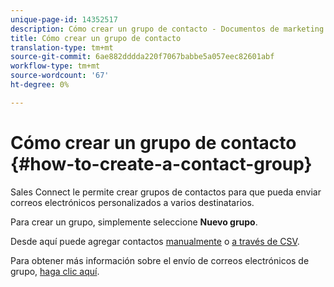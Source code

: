 ```yaml
---
unique-page-id: 14352517
description: Cómo crear un grupo de contacto - Documentos de marketing - Documentación del producto
title: Cómo crear un grupo de contacto
translation-type: tm+mt
source-git-commit: 6ae882dddda220f7067babbe5a057eec82601abf
workflow-type: tm+mt
source-wordcount: '67'
ht-degree: 0%

---
```



# Cómo crear un grupo de contacto {#how-to-create-a-contact-group}

Sales Connect le permite crear grupos de contactos para que pueda enviar correos electrónicos personalizados a varios destinatarios.

Para crear un grupo, simplemente seleccione **Nuevo grupo**.

Desde aquí puede agregar contactos [manualmente](/help/marketo/product-docs/marketo-sales-connect/people/managing-contacts/creating-and-deleting-contacts.md) o [a través de CSV](/help/marketo/product-docs/marketo-sales-connect/people/managing-contacts/import-contacts-via-csv.md).

Para obtener más información sobre el envío de correos electrónicos de grupo, [haga clic aquí](/help/marketo/product-docs/marketo-sales-connect/email/send-a-sales-email/how-to-send-a-group-email.md).
